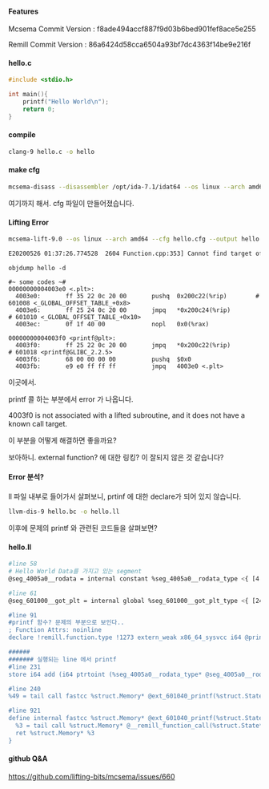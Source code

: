 #### Features

Mcsema Commit Version : f8ade494accf887f9d03b6bed901fef8ace5e255

Remill Commit Version : 86a6424d58cca6504a93bf7dc4363f14be9e216f

#### hello.c

```c
#include <stdio.h>

int main(){
    printf("Hello World\n");
    return 0;
}
```

#### compile

``` bash
clang-9 hello.c -o hello
```

#### make cfg

```bash 
mcsema-disass --disassembler /opt/ida-7.1/idat64 --os linux --arch amd64 --output hello.cfg --binary hello --entrypoint main --log_file hello.log
```

여기까지 해서. cfg 파일이 만들어졌습니다.

#### Lifting Error

```bash
mcsema-lift-9.0 --os linux --arch amd64 --cfg hello.cfg --output hello.bc

E20200526 01:37:26.774528  2604 Function.cpp:353] Cannot find target of instruction at 4003ec; the static target 4003f0 is not associated with a lifted subroutine, and it does not have a known call target.
```

```objdump
objdump hello -d

#~ some codes ~#
00000000004003e0 <.plt>:
  4003e0:       ff 35 22 0c 20 00       pushq  0x200c22(%rip)        # 601008 <_GLOBAL_OFFSET_TABLE_+0x8>
  4003e6:       ff 25 24 0c 20 00       jmpq   *0x200c24(%rip)        # 601010 <_GLOBAL_OFFSET_TABLE_+0x10>
  4003ec:       0f 1f 40 00             nopl   0x0(%rax)

00000000004003f0 <printf@plt>:
  4003f0:       ff 25 22 0c 20 00       jmpq   *0x200c22(%rip)        # 601018 <printf@GLIBC_2.2.5>
  4003f6:       68 00 00 00 00          pushq  $0x0
  4003fb:       e9 e0 ff ff ff          jmpq   4003e0 <.plt>
```

이곳에서.

printf 콜 하는 부분에서 error 가 나옵니다.

4003f0 is not associated with a lifted subroutine, and it does not have a known call target.

이 부분을 어떻게 해결하면 좋을까요?

보아하니. external function? 에 대한 링킹? 이 잘되지 않은 것 같습니다?



#### Error 분석?

ll 파일 내부로 들어가서 살펴보니, prtinf 에 대한 declare가 되어 있지 않습니다.

```bash
llvm-dis-9 hello.bc -o hello.ll
```

이후에 문제의 printf 와 관련된 코드들을 살펴보면?

#### hello.ll

```bash
#line 58
# Hello World Data를 가지고 있는 segment
@seg_4005a0__rodata = internal constant %seg_4005a0__rodata_type <{ [4 x i8] c"\01\00\02\00", [13 x i8] c"Hello World\0A\00" }>

#line 61
@seg_601000__got_plt = internal global %seg_601000__got_plt_type <{ [24 x i8] c" \0E`\00\00\00\00\00\00\00\00\00\00\00\00\00\00\00\00\00\00\00\00\00", i64 ptrtoint (i64 (i64, i64, i64, i64, i64, i64, i64, i64, i64, i64, i64, i64, i64, i64, i64, i64)* @printf to i64) }>

#line 91
#printf 함수? 문제의 부분으로 보인다..
; Function Attrs: noinline
declare !remill.function.type !1273 extern_weak x86_64_sysvcc i64 @printf(i64, i64, i64, i64, i64, i64, i64, i64, i64, i64, i64, i64, i64, i64, i64, i64) #3

######
####### 실행되는 line 에서 printf
#line 231
store i64 add (i64 ptrtoint (%seg_4005a0__rodata_type* @seg_4005a0__rodata to i64), i64 4), i64* %6, align 8, !tbaa !1278

#line 240
%49 = tail call fastcc %struct.Memory* @ext_601040_printf(%struct.State* nonnull %0, %struct.Memory* %2)

#line 921
define internal fastcc %struct.Memory* @ext_601040_printf(%struct.State*, %struct.Memory*) unnamed_addr #8 {
  %3 = tail call %struct.Memory* @__remill_function_call(%struct.State* %0, i64 ptrtoint (i64 (i64, i64, i64, i64, i64, i64, i64, i64, i64, i64, i64, i64, i64, i64, i64, i64)* @printf to i64), %struct.Memory* %1)
  ret %struct.Memory* %3
}
```

#### github Q&A

https://github.com/lifting-bits/mcsema/issues/660